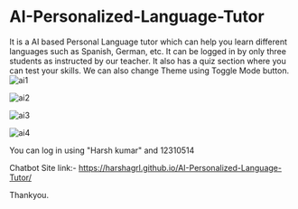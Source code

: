 # AI-Personalized-Language-Tutor
It is a AI based Personal Language tutor which can help you learn different languages such as Spanish, German, etc. It can be logged in by only three students as instructed by our teacher. It also has a quiz section where you can test your skills. We can also change Theme using Toggle Mode button. 
![ai1](https://github.com/user-attachments/assets/5ed71dfc-9108-444c-a7d0-77c9ea81fc0e)

![ai2](https://github.com/user-attachments/assets/2ce11f83-7970-4169-b459-32b444a95c43)

![ai3](https://github.com/user-attachments/assets/34961a85-9953-4a8a-8edb-92c0b34aff8e)

![ai4](https://github.com/user-attachments/assets/bdc952a9-1960-4b76-b37c-5fc0e78fcee6)


You can log in using "Harsh kumar" and 12310514

Chatbot Site link:- https://harshagrl.github.io/AI-Personalized-Language-Tutor/

Thankyou.
